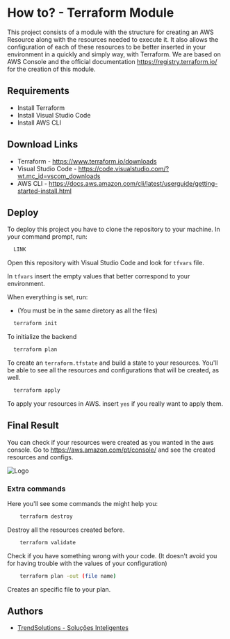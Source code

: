 # How to? - Terraform Module


This project consists of a module with the structure for creating an AWS Resource along with the resources needed to execute it. It also allows the configuration of each of these resources to be better inserted in your environment in a quickly and simply way, with Terraform. We are based on AWS Console and the official documentation https://registry.terraform.io/ for the creation of this module.

## Requirements

 - Install Terraform
 - Install Visual Studio Code
 - Install AWS CLI

## Download Links

- Terraform - https://www.terraform.io/downloads
- Visual Studio Code - https://code.visualstudio.com/?wt.mc_id=vscom_downloads
- AWS CLI - https://docs.aws.amazon.com/cli/latest/userguide/getting-started-install.html

## Deploy

To deploy this project you have to clone the repository to your machine. In your command prompt, run:

```bash
  LINK
```
Open this repository with Visual Studio Code and look for `tfvars` file.

In `tfvars` insert the empty values that better correspond to your environment.

When everything is set, run:
- (You must be in the same diretory as all the files)

```bash
  terraform init
```

To initialize the backend

```bash
  terraform plan 
```

To create an `terraform.tfstate` and build a state to your resources. You'll be able to see all the resources and configurations that will be created, as well.

```bash
  terraform apply
```
To apply your resources in AWS. insert `yes` if you really want to apply them.

## Final Result

You can check if your resources were created as you wanted in the aws console. Go to https://aws.amazon.com/pt/console/ and see the created resources and configs.

![Logo](https://fcortes.com.br/static/1fa99d7351e4f4c5b4313e933de57031/d9199/terraform_logo.png)
### Extra commands

Here you'll see some commands the might help you:

```bash
    terraform destroy
```

Destroy all the resources created before.

```bash
    terraform validate
```

Check if you have something wrong with your code. (It doesn't avoid you for having trouble with the values of your configuration)

```bash
    terraform plan -out (file name)
```

Creates an specific file to your plan.
## Authors

- [TrendSolutions - Soluções Inteligentes](https://tsit.com.br/)